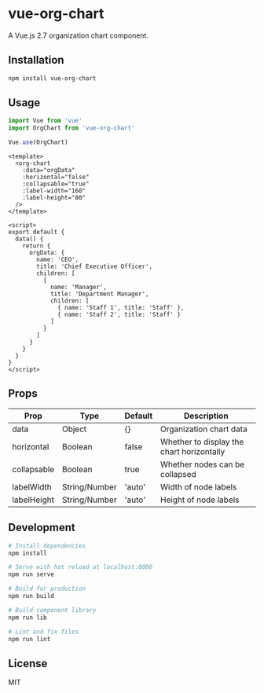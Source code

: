 # vue-org-chart

A Vue.js 2.7 organization chart component.

## Installation

```bash
npm install vue-org-chart
```

## Usage

```javascript
import Vue from 'vue'
import OrgChart from 'vue-org-chart'

Vue.use(OrgChart)
```

```vue
<template>
  <org-chart
    :data="orgData"
    :horizontal="false"
    :collapsable="true"
    :label-width="160"
    :label-height="80"
  />
</template>

<script>
export default {
  data() {
    return {
      orgData: {
        name: 'CEO',
        title: 'Chief Executive Officer',
        children: [
          {
            name: 'Manager',
            title: 'Department Manager',
            children: [
              { name: 'Staff 1', title: 'Staff' },
              { name: 'Staff 2', title: 'Staff' }
            ]
          }
        ]
      }
    }
  }
}
</script>
```

## Props

| Prop | Type | Default | Description |
|------|------|---------|-------------|
| data | Object | {} | Organization chart data |
| horizontal | Boolean | false | Whether to display the chart horizontally |
| collapsable | Boolean | true | Whether nodes can be collapsed |
| labelWidth | String/Number | 'auto' | Width of node labels |
| labelHeight | String/Number | 'auto' | Height of node labels |

## Development

```bash
# Install dependencies
npm install

# Serve with hot reload at localhost:8080
npm run serve

# Build for production
npm run build

# Build component library
npm run lib

# Lint and fix files
npm run lint
```

## License

MIT